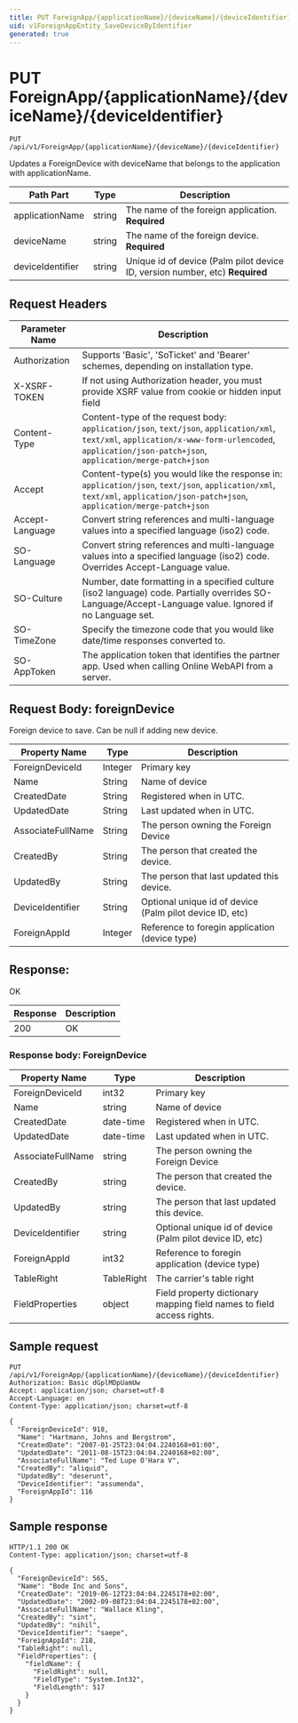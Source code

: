 ```yaml
---
title: PUT ForeignApp/{applicationName}/{deviceName}/{deviceIdentifier}
uid: v1ForeignAppEntity_SaveDeviceByIdentifier
generated: true
---
```


# PUT ForeignApp/{applicationName}/{deviceName}/{deviceIdentifier}

```http
PUT /api/v1/ForeignApp/{applicationName}/{deviceName}/{deviceIdentifier}
```

Updates a ForeignDevice with deviceName that belongs to the application with applicationName.






| Path Part | Type | Description |
|-----------|------|-------------|
| applicationName | string | The name of the foreign application. **Required** |
| deviceName | string | The name of the foreign device. **Required** |
| deviceIdentifier | string | Unique id of device (Palm pilot device ID, version number, etc) **Required** |



## Request Headers

| Parameter Name | Description |
|----------------|-------------|
| Authorization  | Supports 'Basic', 'SoTicket' and 'Bearer' schemes, depending on installation type. |
| X-XSRF-TOKEN   | If not using Authorization header, you must provide XSRF value from cookie or hidden input field |
| Content-Type | Content-type of the request body: `application/json`, `text/json`, `application/xml`, `text/xml`, `application/x-www-form-urlencoded`, `application/json-patch+json`, `application/merge-patch+json` |
| Accept         | Content-type(s) you would like the response in: `application/json`, `text/json`, `application/xml`, `text/xml`, `application/json-patch+json`, `application/merge-patch+json` |
| Accept-Language | Convert string references and multi-language values into a specified language (iso2) code. |
| SO-Language | Convert string references and multi-language values into a specified language (iso2) code. Overrides Accept-Language value. |
| SO-Culture | Number, date formatting in a specified culture (iso2 language) code. Partially overrides SO-Language/Accept-Language value. Ignored if no Language set. |
| SO-TimeZone | Specify the timezone code that you would like date/time responses converted to. |
| SO-AppToken | The application token that identifies the partner app. Used when calling Online WebAPI from a server. |

## Request Body: foreignDevice 

Foreign device to save. Can be null if adding new device. 

| Property Name | Type |  Description |
|----------------|------|--------------|
| ForeignDeviceId | Integer | Primary key |
| Name | String | Name of device |
| CreatedDate | String | Registered when  in UTC. |
| UpdatedDate | String | Last updated when  in UTC. |
| AssociateFullName | String | The person owning the Foreign Device |
| CreatedBy | String | The person that created the device. |
| UpdatedBy | String | The person that last updated this device. |
| DeviceIdentifier | String | Optional unique id of device (Palm pilot device ID, etc) |
| ForeignAppId | Integer | Reference to foregin application (device type) |

## Response:

OK

| Response | Description |
|----------------|-------------|
| 200 | OK |

### Response body: ForeignDevice

| Property Name | Type |  Description |
|----------------|------|--------------|
| ForeignDeviceId | int32 | Primary key |
| Name | string | Name of device |
| CreatedDate | date-time | Registered when  in UTC. |
| UpdatedDate | date-time | Last updated when  in UTC. |
| AssociateFullName | string | The person owning the Foreign Device |
| CreatedBy | string | The person that created the device. |
| UpdatedBy | string | The person that last updated this device. |
| DeviceIdentifier | string | Optional unique id of device (Palm pilot device ID, etc) |
| ForeignAppId | int32 | Reference to foregin application (device type) |
| TableRight | TableRight | The carrier's table right |
| FieldProperties | object | Field property dictionary mapping field names to field access rights. |

## Sample request

```http!
PUT /api/v1/ForeignApp/{applicationName}/{deviceName}/{deviceIdentifier}
Authorization: Basic dGplMDpUamUw
Accept: application/json; charset=utf-8
Accept-Language: en
Content-Type: application/json; charset=utf-8

{
  "ForeignDeviceId": 918,
  "Name": "Hartmann, Johns and Bergstrom",
  "CreatedDate": "2007-01-25T23:04:04.2240168+01:00",
  "UpdatedDate": "2011-08-15T23:04:04.2240168+02:00",
  "AssociateFullName": "Ted Lupe O'Hara V",
  "CreatedBy": "aliquid",
  "UpdatedBy": "deserunt",
  "DeviceIdentifier": "assumenda",
  "ForeignAppId": 116
}
```

## Sample response

```http_
HTTP/1.1 200 OK
Content-Type: application/json; charset=utf-8

{
  "ForeignDeviceId": 565,
  "Name": "Bode Inc and Sons",
  "CreatedDate": "2019-06-12T23:04:04.2245178+02:00",
  "UpdatedDate": "2002-09-08T23:04:04.2245178+02:00",
  "AssociateFullName": "Wallace Kling",
  "CreatedBy": "sint",
  "UpdatedBy": "nihil",
  "DeviceIdentifier": "saepe",
  "ForeignAppId": 218,
  "TableRight": null,
  "FieldProperties": {
    "fieldName": {
      "FieldRight": null,
      "FieldType": "System.Int32",
      "FieldLength": 517
    }
  }
}
```